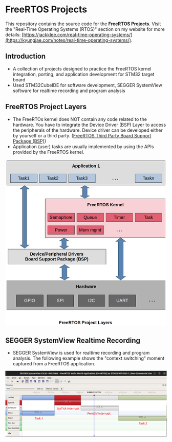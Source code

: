 # FreeRTOS Projects

This repository contains the source code for the **FreeRTOS Projects**. Visit the "Real-Time Operating Systems (RTOS)" section on my website for more details: [https://jackklee.com/real-time-operating-systems/](https://kyungjae.com/notes/real-time-operating-systems/).



## Introduction

* A collection of projects designed to practice the FreeRTOS kernel integration, porting, and application development for STM32 target board
* Used STM32CubeIDE for software development, SEGGER SystemView software for realtime recording and program analysis



## FreeRTOS Project Layers

* The FreeRTOs kernel does NOT contain any code related to the hardware. You have to integrate the Device Driver (BSP) Layer to access the peripherals of the hardware. Device driver can be developed either by yourself or a third party. ([FreeRTOS Third Party Board Support Package (BSP)](https://www.freertos.org/FreeRTOS-Plus/BSP_Solutions/FreeRTOS_BSP.html))
* Application (user) tasks are usually implemented by using the APIs provided by the FreeRTOS kernel.



<img src="img/freertos-project-layers-2.png" alt="freertos-project-layers-2" width="650">





## SEGGER SystemView Realtime Recording

* SEGGER SystemView is used for realtime recording and program analysis. The following example shows the "context switching" moment captured from a FreeRTOS application.



<img src="img/context-switching-segger-system-view.png" alt="context-switching-segger-system-view" width="900">

